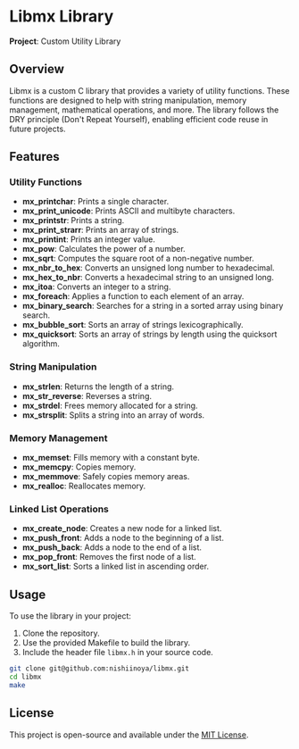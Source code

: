 # Libmx Library

**Project**: Custom Utility Library 

## Overview

Libmx is a custom C library that provides a variety of utility functions. These functions are designed to help with string manipulation, memory management, mathematical operations, and more. The library follows the DRY principle (Don't Repeat Yourself), enabling efficient code reuse in future projects.

## Features

### Utility Functions
- **mx_printchar**: Prints a single character.
- **mx_print_unicode**: Prints ASCII and multibyte characters.
- **mx_printstr**: Prints a string.
- **mx_print_strarr**: Prints an array of strings.
- **mx_printint**: Prints an integer value.
- **mx_pow**: Calculates the power of a number.
- **mx_sqrt**: Computes the square root of a non-negative number.
- **mx_nbr_to_hex**: Converts an unsigned long number to hexadecimal.
- **mx_hex_to_nbr**: Converts a hexadecimal string to an unsigned long.
- **mx_itoa**: Converts an integer to a string.
- **mx_foreach**: Applies a function to each element of an array.
- **mx_binary_search**: Searches for a string in a sorted array using binary search.
- **mx_bubble_sort**: Sorts an array of strings lexicographically.
- **mx_quicksort**: Sorts an array of strings by length using the quicksort algorithm.

### String Manipulation
- **mx_strlen**: Returns the length of a string.
- **mx_str_reverse**: Reverses a string.
- **mx_strdel**: Frees memory allocated for a string.
- **mx_strsplit**: Splits a string into an array of words.

### Memory Management
- **mx_memset**: Fills memory with a constant byte.
- **mx_memcpy**: Copies memory.
- **mx_memmove**: Safely copies memory areas.
- **mx_realloc**: Reallocates memory.

### Linked List Operations
- **mx_create_node**: Creates a new node for a linked list.
- **mx_push_front**: Adds a node to the beginning of a list.
- **mx_push_back**: Adds a node to the end of a list.
- **mx_pop_front**: Removes the first node of a list.
- **mx_sort_list**: Sorts a linked list in ascending order.

## Usage

To use the library in your project:
1. Clone the repository.
2. Use the provided Makefile to build the library.
3. Include the header file `libmx.h` in your source code.

```bash
git clone git@github.com:nishiinoya/libmx.git
cd libmx
make
```

## License

This project is open-source and available under the [MIT License](LICENSE).
